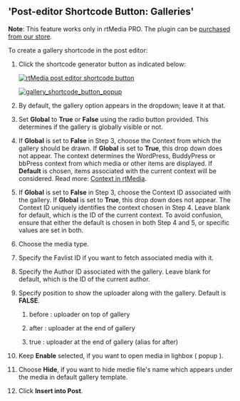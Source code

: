 ## 'Post-editor Shortcode Button: Galleries'

**Note**: This feature works only in rtMedia PRO. The plugin can be [purchased from our store](https://rtcamp.com/products/rtmedia-pro/).


To create a gallery shortcode in the post editor:

1. Click the shortcode generator button as indicated below:

    [![rtMedia post editor shortcode button](https://rtcamp.com/wp-content/uploads/2013/11/image17.png)](https://rtcamp.com/wp-content/uploads/2013/11/image17.png)

    [![gallery_shortcode_button_popup](https://cloud.githubusercontent.com/assets/7771963/7118275/aad53c14-e21b-11e4-8e8e-5e62cf3ffe27.png)](https://cloud.githubusercontent.com/assets/7771963/7118275/aad53c14-e21b-11e4-8e8e-5e62cf3ffe27.png)

2. By default, the gallery option appears in the dropdown; leave it at that.

3. Set **Global** to **True** or **False** using the radio button provided. This determines if the gallery is globally visible or not.

4. If **Global** is set to **False** in Step 3, choose the Context from which the gallery should be drawn.
   If **Global** is set to **True**, this drop down does not appear. The context determines the WordPress, BuddyPress or bbPress context from which media or other items are displayed.
   If **Default** is chosen, items associated with the current context will be considered. Read more: [Context in rtMedia](../../../developers/context.html).

5. If **Global** is set to **False** in Step 3, choose the Context ID associated with the gallery. If **Global** is set to **True**, this drop down does not appear. The Context ID uniquely identifies the context chosen in Step 4. Leave blank for default, which is the ID of the current context.
To avoid confusion, ensure that either the default is chosen in both Step 4 and 5, or specific values are set in both.

6. Choose the media type.

7. Specify the Favlist ID if you want to fetch associated media with it.

8. Specify the Author ID associated with the gallery. Leave blank for default, which is the ID of the current author.

9. Specify position to show the uploader along with the gallery. Default is **FALSE**.

	1. before : uploader on top of gallery

	2. after : uploader at the end of gallery

	3. true : uploader at the end of gallery (alias for after)

10. Keep **Enable** selected, if you want to open media in lighbox ( popup ).

11. Choose **Hide**, if you want to hide medie file's name which appears under the media in default gallery template.

12. Click **Insert into Post**.
